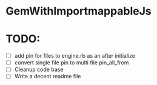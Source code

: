# GemWithImportmappableJs

# TODO:
- [ ] add pin for files to engine.rb as an after initialize
- [ ] convert single file pin to multi file pin_all_from
- [ ] Cleanup code base
- [ ] Write a decent readme file
